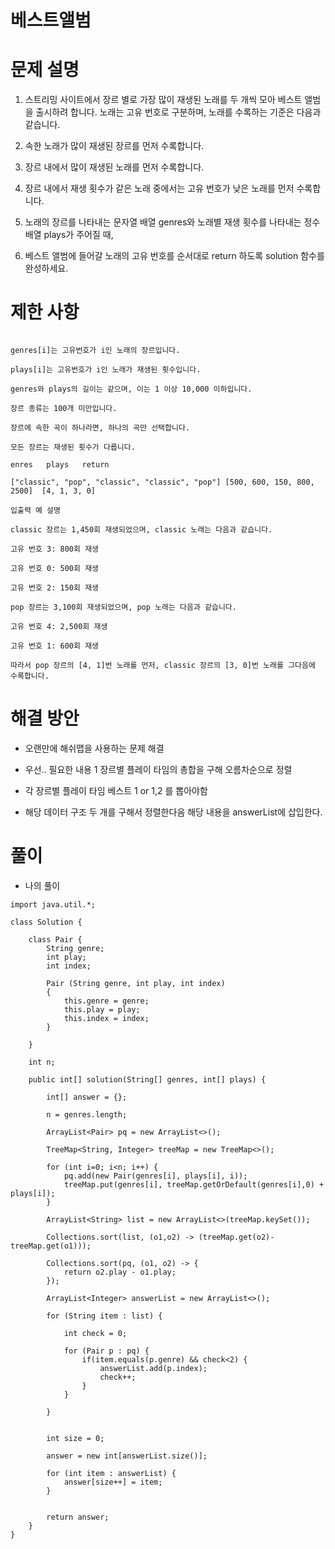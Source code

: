 # 베스트앨범

# 문제 설명

1. 스트리밍 사이트에서 장르 별로 가장 많이 재생된 노래를 두 개씩 모아 베스트 앨범을 출시하려 합니다. 노래는 고유 번호로 구분하며, 노래를 수록하는 기준은 다음과 같습니다.

2. 속한 노래가 많이 재생된 장르를 먼저 수록합니다.

3. 장르 내에서 많이 재생된 노래를 먼저 수록합니다.

4. 장르 내에서 재생 횟수가 같은 노래 중에서는 고유 번호가 낮은 노래를 먼저 수록합니다.

5. 노래의 장르를 나타내는 문자열 배열 genres와 노래별 재생 횟수를 나타내는 정수 배열 plays가 주어질 때,

6. 베스트 앨범에 들어갈 노래의 고유 번호를 순서대로 return 하도록 solution 함수를 완성하세요.

# 제한 사항

```

genres[i]는 고유번호가 i인 노래의 장르입니다.

plays[i]는 고유번호가 i인 노래가 재생된 횟수입니다.

genres와 plays의 길이는 같으며, 이는 1 이상 10,000 이하입니다.

장르 종류는 100개 미만입니다.

장르에 속한 곡이 하나라면, 하나의 곡만 선택합니다.

모든 장르는 재생된 횟수가 다릅니다.

enres	plays	return

["classic", "pop", "classic", "classic", "pop"]	[500, 600, 150, 800, 2500]	[4, 1, 3, 0]

입출력 예 설명

classic 장르는 1,450회 재생되었으며, classic 노래는 다음과 같습니다.

고유 번호 3: 800회 재생

고유 번호 0: 500회 재생

고유 번호 2: 150회 재생

pop 장르는 3,100회 재생되었으며, pop 노래는 다음과 같습니다.

고유 번호 4: 2,500회 재생

고유 번호 1: 600회 재생

따라서 pop 장르의 [4, 1]번 노래를 먼저, classic 장르의 [3, 0]번 노래를 그다음에 수록합니다.
```

# 해결 방안

- 오랜만에 해쉬맵을 사용하는 문제 해결

- 우선.. 필요한 내용 1 장르별 플레이 타임의 총합을 구해 오름차순으로 정렬

- 각 장르별 플레이 타임 베스트 1 or 1,2 를 뽑아야함

- 해당 데이터 구조 두 개를 구해서 정렬한다음 해당 내용을 answerList에 삽입한다.

# 풀이

- 나의 풀이

```
import java.util.*;

class Solution {
    
    class Pair {
        String genre;
        int play;
        int index;
        
        Pair (String genre, int play, int index)
        {
            this.genre = genre;
            this.play = play;
            this.index = index;
        }
        
    }
    
    int n;
    
    public int[] solution(String[] genres, int[] plays) {
        
        int[] answer = {};
        
        n = genres.length;
        
        ArrayList<Pair> pq = new ArrayList<>();
        
        TreeMap<String, Integer> treeMap = new TreeMap<>();
        
        for (int i=0; i<n; i++) {
            pq.add(new Pair(genres[i], plays[i], i));
            treeMap.put(genres[i], treeMap.getOrDefault(genres[i],0) + plays[i]);
        }
        
        ArrayList<String> list = new ArrayList<>(treeMap.keySet());
        
        Collections.sort(list, (o1,o2) -> (treeMap.get(o2)-treeMap.get(o1)));
        
        Collections.sort(pq, (o1, o2) -> {
            return o2.play - o1.play;
        });
        
        ArrayList<Integer> answerList = new ArrayList<>();
        
        for (String item : list) {
            
            int check = 0;
            
            for (Pair p : pq) {
                if(item.equals(p.genre) && check<2) {
                    answerList.add(p.index);
                    check++;
                }
            }
            
        }
        
        
        int size = 0;
        
        answer = new int[answerList.size()];
        
        for (int item : answerList) {
            answer[size++] = item;
        }
        
        
        return answer;
    }
}

```
